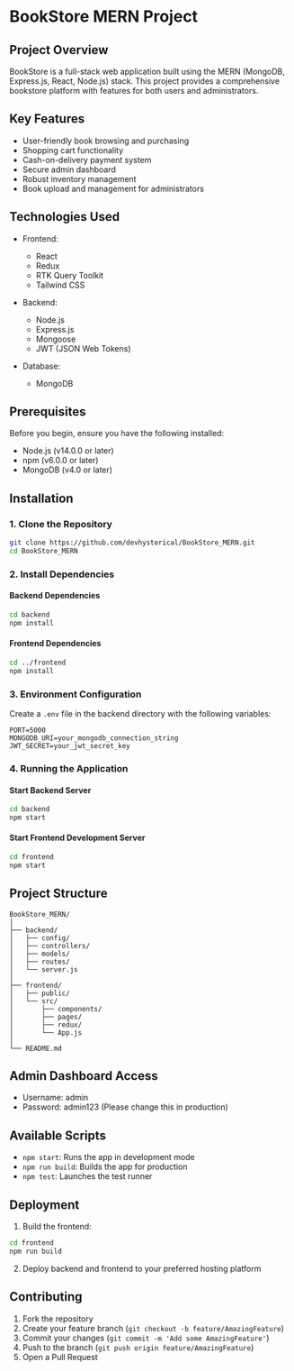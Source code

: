 # BookStore MERN Project

## Project Overview

BookStore is a full-stack web application built using the MERN (MongoDB, Express.js, React, Node.js) stack. This project provides a comprehensive bookstore platform with features for both users and administrators.

## Key Features

- User-friendly book browsing and purchasing
- Shopping cart functionality
- Cash-on-delivery payment system
- Secure admin dashboard
- Robust inventory management
- Book upload and management for administrators

## Technologies Used

- Frontend:

  - React
  - Redux
  - RTK Query Toolkit
  - Tailwind CSS

- Backend:

  - Node.js
  - Express.js
  - Mongoose
  - JWT (JSON Web Tokens)

- Database:
  - MongoDB

## Prerequisites

Before you begin, ensure you have the following installed:

- Node.js (v14.0.0 or later)
- npm (v6.0.0 or later)
- MongoDB (v4.0 or later)

## Installation

### 1. Clone the Repository

```bash
git clone https://github.com/devhysterical/BookStore_MERN.git
cd BookStore_MERN
```

### 2. Install Dependencies

#### Backend Dependencies

```bash
cd backend
npm install
```

#### Frontend Dependencies

```bash
cd ../frontend
npm install
```

### 3. Environment Configuration

Create a `.env` file in the backend directory with the following variables:

```
PORT=5000
MONGODB_URI=your_mongodb_connection_string
JWT_SECRET=your_jwt_secret_key
```

### 4. Running the Application

#### Start Backend Server

```bash
cd backend
npm start
```

#### Start Frontend Development Server

```bash
cd frontend
npm start
```

## Project Structure

```
BookStore_MERN/
│
├── backend/
│   ├── config/
│   ├── controllers/
│   ├── models/
│   ├── routes/
│   └── server.js
│
├── frontend/
│   ├── public/
│   └── src/
│       ├── components/
│       ├── pages/
│       ├── redux/
│       └── App.js
│
└── README.md
```

## Admin Dashboard Access

- Username: admin
- Password: admin123 (Please change this in production)

## Available Scripts

- `npm start`: Runs the app in development mode
- `npm run build`: Builds the app for production
- `npm test`: Launches the test runner

## Deployment

1. Build the frontend:

```bash
cd frontend
npm run build
```

2. Deploy backend and frontend to your preferred hosting platform

## Contributing

1. Fork the repository
2. Create your feature branch (`git checkout -b feature/AmazingFeature`)
3. Commit your changes (`git commit -m 'Add some AmazingFeature'`)
4. Push to the branch (`git push origin feature/AmazingFeature`)
5. Open a Pull Request
